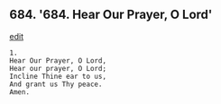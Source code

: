 
## 684.  '684. Hear Our Prayer, O Lord'
[edit](https://docs.google.com/document/d/10pKlcnua6CduRyxvs95Wo1DZOFZPfWQo/edit?mode=html)






    1.
    Hear Our Prayer, O Lord,
    Hear our prayer, O Lord;
    Incline Thine ear to us,
    And grant us Thy peace.
    Amen.
